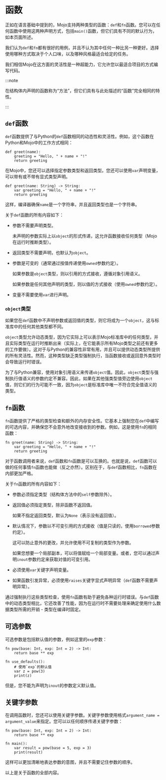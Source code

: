 # 函数

正如在语言基础中提到的，Mojo支持两种类型的函数：`def`和`fn`函数。您可以在任何函数中使用这两种声明方式，包括`main()`函数，但它们具有不同的默认行为，如本页面所述。

我们认为`def`和`fn`都有很好的用例，并且不认为其中任何一种比另一种更好。选择使用哪种方式取决于个人口味，以及哪种风格最适合给定的任务。

我们相信Mojo在这方面的灵活性是一种超能力，它允许您以最适合项目的方式编写代码。

:::note

在结构体内声明的函数称为“方法”，但它们具有与此处描述的“函数”完全相同的特性。

:::

## `def`函数

`def`函数提供了与Python的`def`函数相同的动态性和灵活性。例如，这个函数在Python和Mojo中的工作方式相同：

```mojo
def greet(name):
    greeting = "Hello, " + name + "!"
    return greeting
```

在Mojo中，您还可以选择指定参数类型和返回类型。您还可以使用`var`声明变量，可以带有或不带有显式类型声明。

```mojo
def greet(name: String) -> String:
    var greeting = "Hello, " + name + "!"
    return greeting
```

这样，编译器确保`name`是一个字符串，并且返回类型也是一个字符串。

关于`def`函数的所有内容如下：

- 参数不需要声明类型。

  未声明的参数实际上以`object`的形式传递，这允许函数接收任何类型（Mojo在运行时推断类型）。

- 返回类型不需要声明，也默认为`object`。

- 参数是可变的（通常通过按值传递使用`owned`参数约定）。

  如果参数是`object`类型，则以引用的方式接收，遵循对象引用语义。

  如果参数是任何其他声明的类型，则以值的方式接收（使用`owned`参数约定）。

- 变量不需要使用`var`进行声明。

### `object`类型

如果您在`def`函数中不声明参数或返回值的类型，则它将成为一个`object`，这与标准库中的任何其他类型都不同。

`object`类型允许动态类型，因为它实际上可以表示Mojo标准库中的任何类型，并且实际类型在运行时推断出来（实际上，在它能表示所有Mojo类型之前还有更多的工作要做）。这对于与Python的兼容性非常有用，并且可以提供动态类型所提供的所有灵活性。然而，这种类型缺乏类型强制执行，当函数接收或返回意外类型时会导致运行时错误。

为了与Python兼容，使用对象引用语义来传递`object`值。因此，`object`类型与强制执行值语义的参数约定不兼容。因此，如果在其他强类型值旁边使用`object`值，则它们的行为可能不一致，因为`object`是标准库中唯一不符合完全值语义的类型。

## `fn`函数

`fn`函数提供了严格的类型检查和额外的内存安全性。它基本上强制您在`def`中编写的可选内容，并确保您不会意外地改变接收到的参数。例如，这是使用`fn`的相同函数：

```mojo
fn greet(name: String) -> String:
    var greeting = "Hello, " + name + "!"
    return greeting
```

对于函数调用者来说，`def`函数和`fn`函数是可以互换的。也就是说，`def`函数可以做的任何事情`fn`函数也能做（反之亦然）。区别在于，与`def`函数相比，`fn`函数在内部更加严格。

关于`fn`函数的所有内容如下：

- 参数必须指定类型（结构体方法中的`self`参数除外）。

- 返回值必须指定类型，除非函数不返回值。

  如果不指定返回类型，默认为`None`（表示没有返回值）。

- 默认情况下，参数以不可变引用的方式接收（值是只读的，使用`borrowed`参数约定）。

  这可以防止意外的更改，并允许使用不可复制的类型作为参数。

  如果您想要一个局部副本，可以将值赋给一个局部变量。或者，您可以通过声明`inout`参数约定来获取对值的可变引用。

- 必须使用`var`关键字声明变量。

- 如果函数引发异常，必须使用`raises`关键字显式声明异常（`def`函数不需要声明异常）。

通过强制执行这些类型检查，使用`fn`函数有助于避免各种运行时错误。与`def`函数中的动态类型相比，它还改善了性能，因为在运行时不需要处理来确定使用什么数据类型所需的开销 - 类型在编译时固定。

## 可选参数

可选参数是包括默认值的参数，例如这里的`exp`参数：

```mojo
fn pow(base: Int, exp: Int = 2) -> Int:
    return base ** exp

fn use_defaults():
    # 使用`exp`的默认值
    var z = pow(3)
    print(z)
```

但是，您不能为声明为`inout`的参数定义默认值。

## 关键字参数

在调用函数时，您还可以使用关键字参数。关键字参数使用格式`argument_name = argument_value`来指定。您可以以任何顺序传递关键字参数：

```mojo
fn pow(base: Int, exp: Int = 2) -> Int:
    return base ** exp

fn main():
    var result = pow(base = 5, exp = 3)
    print(result)
```

这样可以更加清晰地表达参数的意图，并且不需要记住参数的顺序。

以上是关于函数的全部内容。